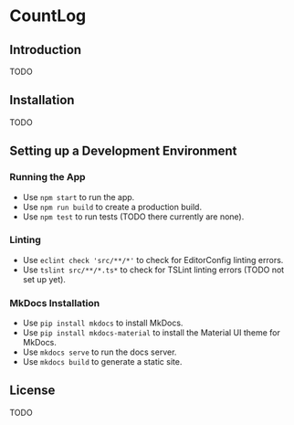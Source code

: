# CountLog

## Introduction

TODO

## Installation

TODO

## Setting up a Development Environment

### Running the App
- Use `npm start` to run the app.
- Use `npm run build` to create a production build.
- Use `npm test` to run tests (TODO there currently are none).

### Linting
- Use `eclint check 'src/**/*'` to check for EditorConfig linting errors.
- Use `tslint src/**/*.ts*` to check for TSLint linting errors (TODO not set up yet).

### MkDocs Installation
- Use `pip install mkdocs` to install MkDocs.
- Use `pip install mkdocs-material` to install the Material UI theme for MkDocs.
- Use `mkdocs serve` to run the docs server.
- Use `mkdocs build` to generate a static site.

## License

TODO
